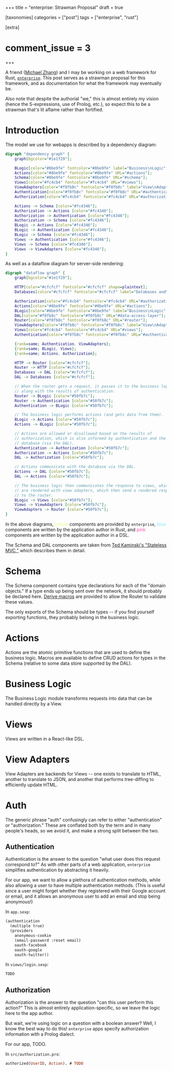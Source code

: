 +++
title = "enterprise: Strawman Proposal"
draft = true

[taxonomies]
categories = ["post"]
tags = ["enterprise", "rust"]

[extra]
# comment_issue = 3
+++

A friend ([Michael Zhang](https://iptq.io/)) and I may be working on a web framework for Rust, [`enterprise`](https://crates.io/crates/enterprise). This post serves as a strawman proposal for this framework, and as documentation for what the framework may eventually be.

Also note that despite the authorial "we," this is almost entirely my vision (hence the S-expressions, use of Prolog, etc.), so expect this to be a strawman that's lit aflame rather than fortified.

Introduction
============

The model we use for webapps is described by a dependency diagram:

```dot
digraph "dependency graph" {
	graph[bgcolor="#1e1f29"];

	BLogic[color="#8be9fe" fontcolor="#8be9fe" label="Business\nLogic" URL="#business-logic"];
	Actions[color="#8be9fe" fontcolor="#8be9fe" URL="#actions"];
	Schema[color="#8be9fe" fontcolor="#8be9fe" URL="#schema"];
	Views[color="#fc4cb4" fontcolor="#fc4cb4" URL="#views"];
	ViewAdapters[color="#f0fb8c" fontcolor="#f0fb8c" label="View\nAdapters" URL="#view-adapters"];
	Authentication[color="#f0fb8c" fontcolor="#f0fb8c" URL="#authentication"];
	Authorization[color="#fc4cb4" fontcolor="#fc4cb4" URL="#authorization"];

	Actions -> Schema [color="#fc4346"];
	Authorization -> Actions [color="#fc4346"];
	Authorization -> Authentication [color="#fc4346"];
	Authorization -> Schema [color="#fc4346"];
	BLogic -> Actions [color="#fc4346"];
	BLogic -> Authentication [color="#fc4346"];
	BLogic -> Schema [color="#fc4346"];
	Views -> Authentication [color="#fc4346"];
	Views -> Schema [color="#fc4346"];
	Views -> ViewAdapters [color="#fc4346"];
}
```

As well as a dataflow diagram for server-side rendering:

```dot
digraph "dataflow graph" {
	graph[bgcolor="#1e1f29"];

	HTTP[color="#cfcfcf" fontcolor="#cfcfcf" shape=plaintext];
	Databases[color="#cfcfcf" fontcolor="#cfcfcf" label="Databases and\nExternal Services" shape=plaintext];

	Authorization[color="#fc4cb4" fontcolor="#fc4cb4" URL="#authorization"];
	Actions[color="#8be9fe" fontcolor="#8be9fe" URL="#actions"];
	BLogic[color="#8be9fe" fontcolor="#8be9fe" label="Business\nLogic" URL="#business-logic"];
	DAL[color="#f0fb8c" fontcolor="#f0fb8c" URL="#data-access-layer"];
	Router[color="#f0fb8c" fontcolor="#f0fb8c" URL="#router"];
	ViewAdapters[color="#f0fb8c" fontcolor="#f0fb8c" label="View\nAdapters" URL="#view-adapters"];
	Views[color="#fc4cb4" fontcolor="#fc4cb4" URL="#views"];
	Authentication[color="#f0fb8c" fontcolor="#f0fb8c" URL="#authentication"];

	{rank=same; Authentication, ViewAdapters};
	{rank=same; BLogic, Views};
	{rank=same; Actions, Authorization};

	HTTP -> Router [color="#cfcfcf"];
	Router -> HTTP [color="#cfcfcf"];
	Databases -> DAL [color="#cfcfcf"];
	DAL -> Databases [color="#cfcfcf"];

	// When the router gets a request, it passes it to the business logic,
	// along with the results of authentication.
	Router -> BLogic [color="#50fb7c"];
	Router -> Authentication [color="#50fb7c"];
	Authentication -> BLogic [color="#50fb7c"];

	// The business logic performs actions (and gets data from them).
	BLogic -> Actions [color="#50fb7c"];
	Actions -> BLogic [color="#50fb7c"];

	// Actions are allowed or disallowed based on the results of
	// authorization, which is also informed by authentication and the
	// database (via the DAL).
	Authentication -> Authorization [color="#50fb7c"];
	Authorization -> Actions [color="#50fb7c"];
	DAL -> Authorization [color="#50fb7c"];

	// Actions communicate with the database via the DAL.
	Actions -> DAL [color="#50fb7c"];
	DAL -> Actions [color="#50fb7c"];

	// The business logic then communicates the response to views, which
	// are rendered with view adapters, which then send a rendered response
	// to the router.
	BLogic -> Views [color="#50fb7c"];
	Views -> ViewAdapters [color="#50fb7c"];
	ViewAdapters -> Router [color="#50fb7c"];
}
```

In the above diagrams, <span style="color: #f0fb8c">yellow</span> components are provided by `enterprise`, <span style="color: #8be9fe">blue</span> components are written by the application author in Rust, and <span style="color: #fc4cb4">pink</span> components are written by the application author in a DSL.

The Schema and DAL components are taken from [Ted Kaminski's "Stateless MVC,"](https://www.tedinski.com/2018/09/11/stateless-mvc.html) which describes them in detail.

Schema
======

The Schema component contains type declarations for each of the "domain objects." If a type ends up being sent over the network, it should probably be declared here. [Derive macros](https://iptq.io/magic-forms-with-proc-macros/) are provided to allow the Router to validate these values.

The only exports of the Schema should be types -- if you find yourself exporting functions, they probably belong in the business logic.

Actions
=======

Actions are the atomic primitive functions that are used to define the business logic. Macros are available to define CRUD actions for types in the Schema (relative to some data store supported by the DAL).

Business Logic
==============

The Business Logic module transforms requests into data that can be handled directly by a View.

Views
=====

Views are written in a React-like DSL.

View Adapters
=============

View Adapters are backends for Views -- one exists to translate to HTML, another to translate to JSON, and another that performs tree-diffing to efficiently update HTML.

Auth
====

The generic phrase "auth" confusingly can refer to either "authentication" or "authorization." These are conflated both by the term and in many people's heads, so we avoid it, and make a strong split between the two.

Authentication
--------------

Authentication is the answer to the question "what user does this request correspond to?" As with other parts of a web application, `enterprise` simplifies authentication by abstracting it heavily.

For our app, we want to allow a plethora of authentication methods, while also allowing a user to have multiple authentication methods. (This is useful since a user might forget whether they registered with their Google account or email, and it allows an anonymous user to add an email and stop being anonymous!)

In `app.sexp`:

```lisp
(authentication
  (multiple true)
  (providers
    anonymous-cookie
    (email-password :reset email)
    oauth-facebook
    oauth-google
    oauth-twitter))
```

In `views/login.sexp`:

```lisp
TODO
```

Authorization
-------------

Authorization is the answer to the question "can this user perform this action?" This is almost entirely application-specific, so we leave the logic here to the app author.

But wait, we're using logic on a question with a boolean answer? Well, I know the best way to do this! `enterprise` apps specify authorization information with a Prolog dialect.

For our app, TODO.

In `src/authorization.pro`:

```pro
authorized(UserID, Action). # TODO
```
